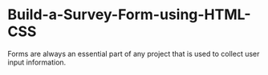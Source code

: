 # Build-a-Survey-Form-using-HTML-CSS
Forms are always an essential part of any project that is used to collect user input information.
